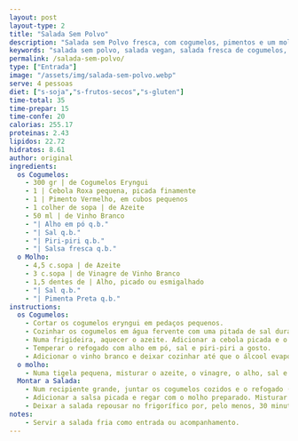 ```yaml
---
layout: post
layout-type: 2
title: "Salada Sem Polvo"
description: "Salada sem Polvo fresca, com cogumelos, pimentos e um molho aromático"
keywords: "salada sem polvo, salada vegan, salada fresca de cogumelos, receita vegana saudável, salada fácil sem carne, salada com pimentos e cogumelos, salada de peixe, salada de peixe vegan, salada do mar vegan, Salada sem polvo, Salada vegan, Receita de salada fresca, Salada com cogumelos, Salada com pimentos, Receita de salada sem polvo com cogumelos e pimentos, Como fazer salada vegan com cogumelos eryngui, Salada do mar vegan fácil e saudável, Entrada fria vegan com cogumelos e molho aromático, Receita saudável de salada sem carne ou glúten, Salada vegan inspirada em pratos de peixe, Salada refrescante com azeite e vinagre, Cogumelos eryngui em receitas veganas, Entrada vegana fria, Salada do mar sem peixe, Salada com vinagre e alho, Pratos veganos sem glúten e sem soja, Cozinha plant-based para entradas, Azeite e pimentos em saladas veganas, Receita fresca e saudável para o verão, Substitutos veganos para pratos tradicionais, Salada leve e aromática"
permalink: /salada-sem-polvo/
type: ["Entrada"]
image: "/assets/img/salada-sem-polvo.webp"
serve: 4 pessoas
diet: ["s-soja","s-frutos-secos","s-gluten"]
time-total: 35
time-prepar: 15
time-confe: 20
calorias: 255.17
proteinas: 2.43
lipidos: 22.72
hidratos: 8.61
author: original
ingredients:
  os Cogumelos:
    - 300 gr | de Cogumelos Eryngui
    - 1 | Cebola Roxa pequena, picada finamente
    - 1 | Pimento Vermelho, em cubos pequenos
    - 1 colher de sopa | de Azeite
    - 50 ml | de Vinho Branco
    - "| Alho em pó q.b."
    - "| Sal q.b."
    - "| Piri-piri q.b."
    - "| Salsa fresca q.b."
  o Molho:
    - 4,5 c.sopa | de Azeite
    - 3 c.sopa | de Vinagre de Vinho Branco
    - 1,5 dentes de | Alho, picado ou esmigalhado
    - "| Sal q.b."
    - "| Pimenta Preta q.b."
instructions:
  os Cogumelos:
    - Cortar os cogumelos eryngui em pedaços pequenos.
    - Cozinhar os cogumelos em água fervente com uma pitada de sal durante cerca de 5 minutos, até ficarem ligeiramente macios. Escorra e reserva.
    - Numa frigideira, aquecer o azeite. Adicionar a cebola picada e o pimento vermelho. Refogar até ficarem cozinhados(se necessário adicionar água, até que os pimentos fiquem no ponto de cozedura que gostar).
    - Temperar o refogado com alho em pó, sal e piri-piri a gosto.
    - Adicionar o vinho branco e deixar cozinhar até que o álcool evapore completamente. Reservar e deixar arrefecer.
  o molho:
    - Numa tigela pequena, misturar o azeite, o vinagre, o alho, sal e pimenta. Provar e ajustar os temperos ao seu gosto.
  Montar a Salada:
    - Num recipiente grande, juntar os cogumelos cozidos e o refogado (já arrefecido).
    - Adicionar a salsa picada e regar com o molho preparado. Misturar bem para envolver todos os sabores.
    - Deixar a salada repousar no frigorífico por, pelo menos, 30 minutos para que os sabores se intensifiquem.
notes:
    - Servir a salada fria como entrada ou acompanhamento.
---
```

